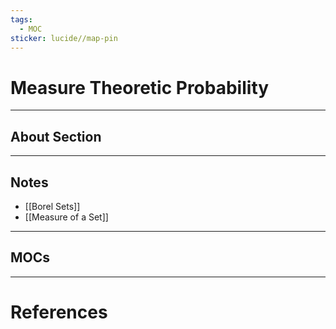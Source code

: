 ```yaml
---
tags:
  - MOC
sticker: lucide//map-pin
---
```

# Measure Theoretic Probability
---
## About Section

--- 
## Notes
- [[Borel Sets]]
- [[Measure of a Set]]

--- 
## MOCs

---
# References